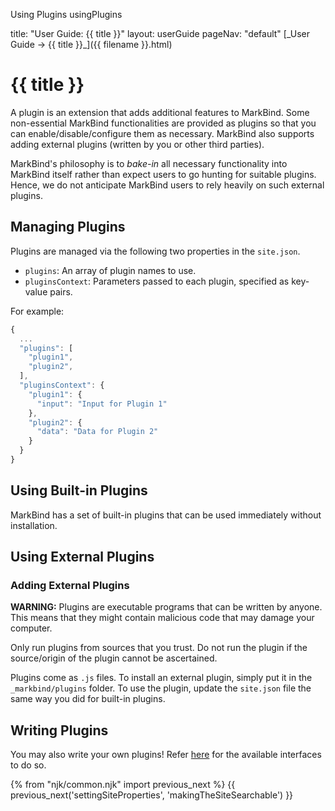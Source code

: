 <variable name="title" id="title">Using Plugins</variable>
<variable name="filename" id="filename">usingPlugins</variable>

<frontmatter>
  title: "User Guide: {{ title }}"
  layout: userGuide
  pageNav: "default"
</frontmatter>

<span id="link" class="d-none">
<md>[_User Guide → {{ title }}_]({{ filename }}.html)</md>
</span>

# {{ title }}

<div class="lead" id="overview">

A plugin is an extension that adds additional features to MarkBind. Some non-essential MarkBind functionalities are provided as plugins so that you can enable/disable/configure them as necessary. MarkBind also supports adding external plugins (written by you or other third parties).
</div>

<box type="info">

MarkBind's philosophy is to _bake-in_ all necessary functionality into MarkBind itself rather than expect users to go hunting for suitable plugins. Hence, we do not anticipate MarkBind users to rely heavily on such external plugins.
</box>

## Managing Plugins

Plugins are managed via the following two properties in the `site.json`.

* `plugins`: An array of plugin names to use.
* `pluginsContext`: Parameters passed to each plugin, specified as key-value pairs.

For example:

```js
{
  ...
  "plugins": [
    "plugin1",
    "plugin2",
  ],
  "pluginsContext": {
    "plugin1": {
      "input": "Input for Plugin 1"
    },
    "plugin2": {
      "data": "Data for Plugin 2"
    }
  }
}
```

## Using Built-in Plugins


MarkBind has a set of built-in plugins that can be used immediately without installation.

<include src="plugins/algolia.mbdf" />
<include src="plugins/codeBlockCopyButtons.mbdf" />
<include src="plugins/tags.mbdf" />
<include src="plugins/googleAnalytics.mbdf" />

## Using External Plugins

### Adding External Plugins

<tip-box type="warning">

**WARNING:** Plugins are executable programs that can be written by anyone. This means that they might contain malicious code that may damage your computer.

Only run plugins from sources that you trust. Do not run the plugin if the source/origin of the plugin cannot be ascertained.
</tip-box>

Plugins come as `.js` files. To install an external plugin, simply put it in the `_markbind/plugins` folder. To use the plugin, update the `site.json` file the same way you did for built-in plugins.


## Writing Plugins

You may also write your own plugins! Refer [here]({{baseUrl}}/devdocs/devGuide/writingPlugins.html) for the available interfaces to do so.

{% from "njk/common.njk" import previous_next %}
{{ previous_next('settingSiteProperties', 'makingTheSiteSearchable') }}
